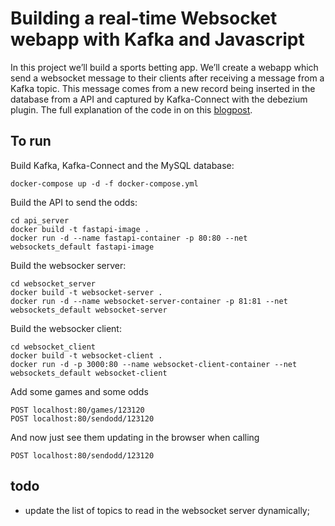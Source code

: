 

# Building a real-time Websocket webapp with Kafka and Javascript



In this project we’ll build a sports betting app. We’ll create a webapp which send a websocket message to their clients after receiving a message from a Kafka topic. This message comes from a new record being inserted in the database from a API and captured by Kafka-Connect with the debezium plugin.
The full explanation of the code in on this [blogpost](https://vinybrasil.github.io/blog/websockets-kafka/).

## To run

Build Kafka, Kafka-Connect and the MySQL database:
```
docker-compose up -d -f docker-compose.yml
```
Build the API to send the odds:
```
cd api_server
docker build -t fastapi-image . 
docker run -d --name fastapi-container -p 80:80 --net websockets_default fastapi-image
```
Build the websocker server:
```
cd websocket_server
docker build -t websocket-server . 
docker run -d --name websocket-server-container -p 81:81 --net websockets_default websocket-server 
```
Build the websocker client:
```
cd websocket_client
docker build -t websocket-client . 
docker run -d -p 3000:80 --name websocket-client-container --net websockets_default websocket-client
```
Add some games and some odds
```
POST localhost:80/games/123120
POST localhost:80/sendodd/123120
```
And now just see them updating in the browser when calling
```
POST localhost:80/sendodd/123120
```
## todo 

  - update the list of topics to read in the websocket server dynamically;

